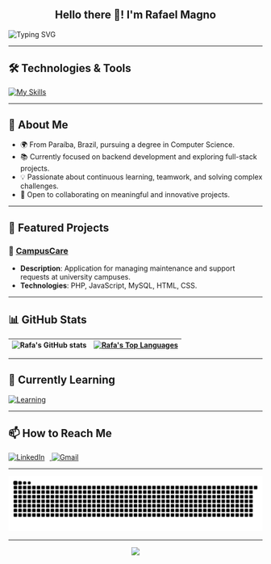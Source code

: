 <h2 align="center">Hello there 👋! I'm Rafael Magno</h2>

<div align="left">
  <img src="https://readme-typing-svg.herokuapp.com?font=Kode+Mono&size=18&pause=1000&color=F7F7F7&width=435&lines=Welcome+to+my+GitHub+Profile!;Passionate+about+Technology;Exploring+Development" alt="Typing SVG" />
</div>

---

## 🛠️ Technologies & Tools
[![My Skills](https://skillicons.dev/icons?i=java,spring,cs,net,python,git,mysql,postgres,gitlab)](https://skillicons.dev)

---

## 💬 About Me
- 🌍 From Paraíba, Brazil, pursuing a degree in Computer Science.
- 📚 Currently focused on backend development and exploring full-stack projects.
- 💡 Passionate about continuous learning, teamwork, and solving complex challenges.
- 🤝 Open to collaborating on meaningful and innovative projects.

---

## 📂 Featured Projects
### 🔧 [CampusCare](https://github.com/CampusCare-tech/CampusCare-Unipe.git)
- **Description**: Application for managing maintenance and support requests at university campuses.
- **Technologies**: PHP, JavaScript, MySQL, HTML, CSS.

---

## 📊 GitHub Stats
<div align="center">
  
  | ![Rafa's GitHub stats](https://github-readme-stats.vercel.app/api?username=rafaelmagnog&theme=tokyonight&show_icons=true&) | [![Rafa's Top Languages](https://github-readme-stats.vercel.app/api/top-langs/?username=rafaelmagnog&theme=tokyonight&show_icons=true&langs_count=5&layout=donut)](https://github.com/anuraghazra/github-readme-stats) |
  |:--:|:--:|

</div>

---

## 🌱 Currently Learning
[![Learning](https://skillicons.dev/icons?i=java,spring,cs,net,python,docker,mysql,postgres,mongodb,aws,ts,js,nodejs,react)](https://skillicons.dev)

---

## 📫 How to Reach Me

<div align="left">
  <a href="https://linkedin.com/in/rafael-magno-dev" target="_blank">
    <img src="https://skillicons.dev/icons?i=linkedin" height="45" style="margin-right: 10px;" alt="LinkedIn" />
  </a>
  <a href="mailto:rafaelmagno.dev@gmail.com">
    <img src="https://skillicons.dev/icons?i=gmail" height="45" alt="Gmail" />
  </a>
</div>


---

<div align="center">
  <picture>
    <source media="(prefers-color-scheme: dark)" srcset="https://raw.githubusercontent.com/rafaelmagnog/rafaelmagnog/output/github-contribution-grid-snake-dark.svg">
    <source media="(prefers-color-scheme: light)" srcset="https://raw.githubusercontent.com/rafaelmagnog/rafaelmagnog/output/github-contribution-grid-snake.svg">
    <img alt="github contribution grid snake animation" src="https://raw.githubusercontent.com/rafaelmagnog/rafaelmagnog/output/github-contribution-grid-snake.svg">
  </picture>
</div>

---

<div align="center">
  <img  width="1000"src="https://user-images.githubusercontent.com/74038190/225813708-98b745f2-7d22-48cf-9150-083f1b00d6c9.gif"  />
</div>
